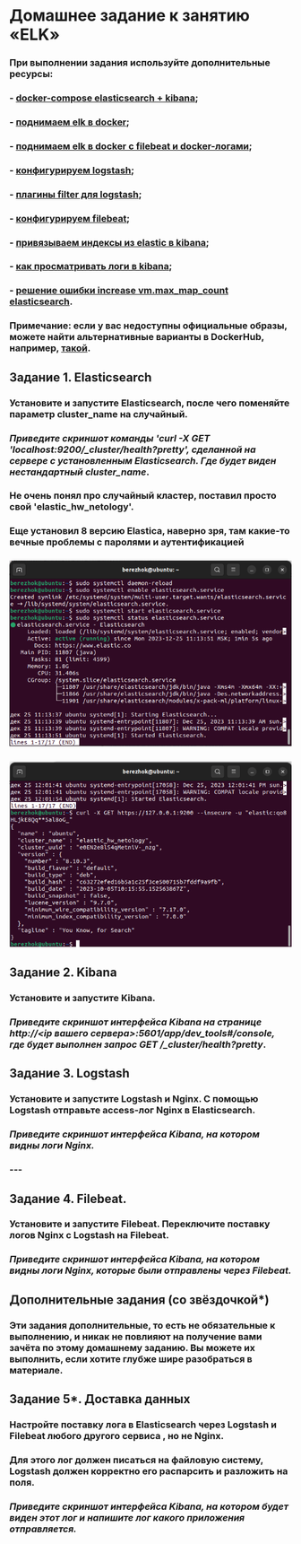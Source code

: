 # Домашнее задание к занятию «ELK»

### При выполнении задания используйте дополнительные ресурсы:
### - [docker-compose elasticsearch + kibana](11-03/docker-compose.yaml);
### - [поднимаем elk в docker](https://www.elastic.co/guide/en/elasticsearch/reference/7.17/docker.html);
### - [поднимаем elk в docker с filebeat и docker-логами](https://www.sarulabs.com/post/5/2019-08-12/sending-docker-logs-to-elasticsearch-and-kibana-with-filebeat.html);
### - [конфигурируем logstash](https://www.elastic.co/guide/en/logstash/7.17/configuration.html);
### - [плагины filter для logstash](https://www.elastic.co/guide/en/logstash/current/filter-plugins.html);
### - [конфигурируем filebeat](https://www.elastic.co/guide/en/beats/libbeat/5.3/config-file-format.html);
### - [привязываем индексы из elastic в kibana](https://www.elastic.co/guide/en/kibana/7.17/index-patterns.html);
### - [как просматривать логи в kibana](https://www.elastic.co/guide/en/kibana/current/discover.html);
### - [решение ошибки increase vm.max_map_count elasticsearch](https://stackoverflow.com/questions/42889241/how-to-increase-vm-max-map-count).

### **Примечание**: если у вас недоступны официальные образы, можете найти альтернативные варианты в DockerHub, например, [такой](https://hub.docker.com/layers/bitnami/elasticsearch/7.17.13/images/sha256-8084adf6fa1cf24368337d7f62292081db721f4f05dcb01561a7c7e66806cc41?context=explore).

## Задание 1. Elasticsearch 

### Установите и запустите Elasticsearch, после чего поменяйте параметр cluster_name на случайный. 
### 
### *Приведите скриншот команды 'curl -X GET 'localhost:9200/_cluster/health?pretty', сделанной на сервере с установленным Elasticsearch. Где будет виден нестандартный cluster_name*.
### Не очень понял про случайный кластер, поставил просто свой 'elastic_hw_netology'. 
### Еще установил 8 версию Elastica, наверно зря, там какие-то вечные проблемы с паролями и аутентификацией
### ![](https://github.com/Berezhok/hw_ELK/blob/main/img/status.png)
### ![](https://github.com/Berezhok/hw_ELK/blob/main/img/claster.png)
### 
### 
### 
### 
## Задание 2. Kibana

### Установите и запустите Kibana.
### 
### *Приведите скриншот интерфейса Kibana на странице http://<ip вашего сервера>:5601/app/dev_tools#/console, где будет выполнен запрос GET /_cluster/health?pretty*.

## Задание 3. Logstash

### Установите и запустите Logstash и Nginx. С помощью Logstash отправьте access-лог Nginx в Elasticsearch. 
### 
### *Приведите скриншот интерфейса Kibana, на котором видны логи Nginx.*
### 
### ---
### 
## Задание 4. Filebeat. 
### 
### Установите и запустите Filebeat. Переключите поставку логов Nginx с Logstash на Filebeat. 
### 
### *Приведите скриншот интерфейса Kibana, на котором видны логи Nginx, которые были отправлены через Filebeat.*
### 
### 
## Дополнительные задания (со звёздочкой*)
### Эти задания дополнительные, то есть не обязательные к выполнению, и никак не повлияют на получение вами зачёта по этому домашнему заданию. Вы можете их выполнить, если хотите глубже шире разобраться в материале.
### 
## Задание 5*. Доставка данных 
### 
### Настройте поставку лога в Elasticsearch через Logstash и Filebeat любого другого сервиса , но не Nginx. 
### Для этого лог должен писаться на файловую систему, Logstash должен корректно его распарсить и разложить на поля. 
### 
### *Приведите скриншот интерфейса Kibana, на котором будет виден этот лог и напишите лог какого приложения отправляется.*